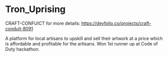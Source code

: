 # Tron_Uprising

CRAFT-CONFUICT
for more details:
https://devfolio.co/projects/craft-conduit-8091


A platform for local artisans to upskill and sell their artwork
at a price which is affordable and profitable for the artisans.
Won 1st runner up at Code of Duty hackathon.


